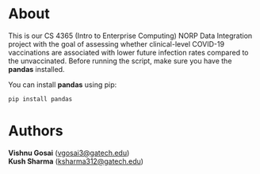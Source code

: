# About
This is our CS 4365 (Intro to Enterprise Computing) NORP Data Integration project with the goal of assessing whether clinical-level COVID-19 vaccinations are associated with lower future infection rates compared to the unvaccinated. Before running the script, make sure you have the **pandas** installed.

You can install **pandas** using pip:

```bash
pip install pandas
```
# Authors
**Vishnu Gosai** (vgosai3@gatech.edu)\
**Kush Sharma** (ksharma312@gatech.edu)


